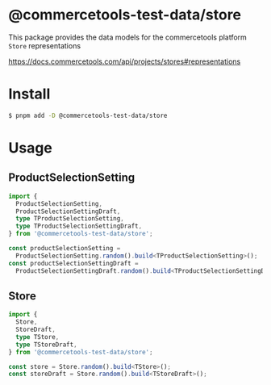# @commercetools-test-data/store

This package provides the data models for the commercetools platform `Store` representations

https://docs.commercetools.com/api/projects/stores#representations

# Install

```bash
$ pnpm add -D @commercetools-test-data/store
```

# Usage

## ProductSelectionSetting

```ts
import {
  ProductSelectionSetting,
  ProductSelectionSettingDraft,
  type TProductSelectionSetting,
  type TProductSelectionSettingDraft,
} from '@commercetools-test-data/store';

const productSelectionSetting =
  ProductSelectionSetting.random().build<TProductSelectionSetting>();
const productSelectionSettingDraft =
  ProductSelectionSettingDraft.random().build<TProductSelectionSettingDraft>();
```

## Store

```ts
import {
  Store,
  StoreDraft,
  type TStore,
  type TStoreDraft,
} from '@commercetools-test-data/store';

const store = Store.random().build<TStore>();
const storeDraft = Store.random().build<TStoreDraft>();
```
